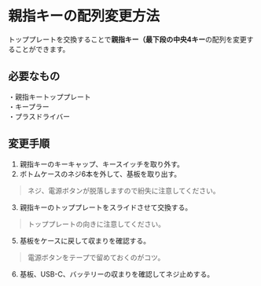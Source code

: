 # 親指キーの配列変更方法
トッププレートを交換することで**親指キー（最下段の中央4キー**の配列を変更することができます。

## 必要なもの
・親指キートッププレート  
・キープラー  
・プラスドライバー  

## 変更手順
1. 親指キーのキーキャップ、キースイッチを取り外す。
2. ボトムケースのネジ6本を外して、基板を取り出す。
> ネジ、電源ボタンが脱落しますので紛失に注意してください。
3. 親指キーのトッププレートをスライドさせて交換する。  
> トッププレートの向きに注意してください。
5. 基板をケースに戻して収まりを確認する。  
> 電源ボタンをテープで留めておくのがコツ。  
6. 基板、USB-C、バッテリーの収まりを確認してネジ止めする。